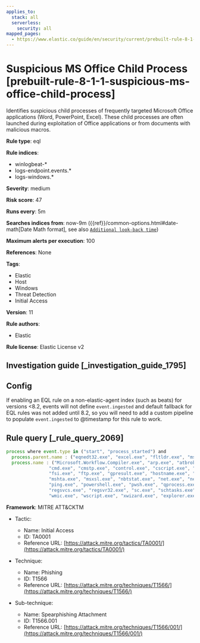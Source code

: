 ```yaml
---
applies_to:
  stack: all
  serverless:
    security: all
mapped_pages:
  - https://www.elastic.co/guide/en/security/current/prebuilt-rule-8-1-1-suspicious-ms-office-child-process.html
---
```


# Suspicious MS Office Child Process [prebuilt-rule-8-1-1-suspicious-ms-office-child-process]

Identifies suspicious child processes of frequently targeted Microsoft Office applications (Word, PowerPoint, Excel). These child processes are often launched during exploitation of Office applications or from documents with malicious macros.

**Rule type**: eql

**Rule indices**:

* winlogbeat-*
* logs-endpoint.events.*
* logs-windows.*

**Severity**: medium

**Risk score**: 47

**Runs every**: 5m

**Searches indices from**: now-9m ({{ref}}/common-options.html#date-math[Date Math format], see also [`Additional look-back time`](docs-content://solutions/security/detect-and-alert/create-detection-rule.md#rule-schedule))

**Maximum alerts per execution**: 100

**References**: None

**Tags**:

* Elastic
* Host
* Windows
* Threat Detection
* Initial Access

**Version**: 11

**Rule authors**:

* Elastic

**Rule license**: Elastic License v2

## Investigation guide [_investigation_guide_1795]

## Config

If enabling an EQL rule on a non-elastic-agent index (such as beats) for versions <8.2, events will not define `event.ingested` and default fallback for EQL rules was not added until 8.2, so you will need to add a custom pipeline to populate `event.ingested` to @timestamp for this rule to work.

## Rule query [_rule_query_2069]

```js
process where event.type in ("start", "process_started") and
  process.parent.name : ("eqnedt32.exe", "excel.exe", "fltldr.exe", "msaccess.exe", "mspub.exe", "powerpnt.exe", "winword.exe", "outlook.exe") and
  process.name : ("Microsoft.Workflow.Compiler.exe", "arp.exe", "atbroker.exe", "bginfo.exe", "bitsadmin.exe", "cdb.exe", "certutil.exe",
                "cmd.exe", "cmstp.exe", "control.exe", "cscript.exe", "csi.exe", "dnx.exe", "dsget.exe", "dsquery.exe", "forfiles.exe",
                "fsi.exe", "ftp.exe", "gpresult.exe", "hostname.exe", "ieexec.exe", "iexpress.exe", "installutil.exe", "ipconfig.exe",
                "mshta.exe", "msxsl.exe", "nbtstat.exe", "net.exe", "net1.exe", "netsh.exe", "netstat.exe", "nltest.exe", "odbcconf.exe",
                "ping.exe", "powershell.exe", "pwsh.exe", "qprocess.exe", "quser.exe", "qwinsta.exe", "rcsi.exe", "reg.exe", "regasm.exe",
                "regsvcs.exe", "regsvr32.exe", "sc.exe", "schtasks.exe", "systeminfo.exe", "tasklist.exe", "tracert.exe", "whoami.exe",
                "wmic.exe", "wscript.exe", "xwizard.exe", "explorer.exe", "rundll32.exe", "hh.exe", "msdt.exe")
```

**Framework**: MITRE ATT&CKTM

* Tactic:

    * Name: Initial Access
    * ID: TA0001
    * Reference URL: [https://attack.mitre.org/tactics/TA0001/](https://attack.mitre.org/tactics/TA0001/)

* Technique:

    * Name: Phishing
    * ID: T1566
    * Reference URL: [https://attack.mitre.org/techniques/T1566/](https://attack.mitre.org/techniques/T1566/)

* Sub-technique:

    * Name: Spearphishing Attachment
    * ID: T1566.001
    * Reference URL: [https://attack.mitre.org/techniques/T1566/001/](https://attack.mitre.org/techniques/T1566/001/)



